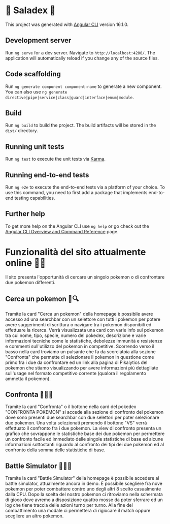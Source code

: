 # 🐉 Saladex 🐉

This project was generated with [Angular CLI](https://github.com/angular/angular-cli) version 16.1.0.

## Development server

Run `ng serve` for a dev server. Navigate to `http://localhost:4200/`. The application will automatically reload if you change any of the source files.

## Code scaffolding

Run `ng generate component component-name` to generate a new component. You can also use `ng generate directive|pipe|service|class|guard|interface|enum|module`.

## Build

Run `ng build` to build the project. The build artifacts will be stored in the `dist/` directory.

## Running unit tests

Run `ng test` to execute the unit tests via [Karma](https://karma-runner.github.io).

## Running end-to-end tests

Run `ng e2e` to execute the end-to-end tests via a platform of your choice. To use this command, you need to first add a package that implements end-to-end testing capabilities.

## Further help

To get more help on the Angular CLI use `ng help` or go check out the [Angular CLI Overview and Command Reference](https://angular.io/cli) page.

# Funzionalità del sito attualmente online 🐱‍💻

Il sito presenta l'opportunità di cercare un singolo pokemon o di confrontare due pokemon differenti.

## Cerca un pokemon 🦄🔍

Tramite la card "Cerca un pokemon" della homepage è possibile avere accesso ad una searchbar con un selettore con tutti i pokemon per potere avere suggerimenti di scrittura o navigare tra i pokemon disponibili ed effettuare la ricerca. Verrà visualizzata una card con varie info sul pokemon tra cui nome, tipo, specie, numero del pokedex, descrizione e varie informazioni tecniche come le statistiche, debolezze immunità e resistenze e commenti sull'utilizzo del pokemon in competitive. Scorrendo verso il basso nella card troviamo un pulsante che fa da scorciatoia alla sezione "Confronta" che permette di selezionare il pokemon in questione come primo fra i due da confrontare ed un link alla pagina di Pikalytics del pokemon che stiamo visualizzando per avere informazioni più dettagliate sull'usage nel formato competitivo corrente (qualora il regolamento ammetta il pokemon).

## Confronta 🐺👊🐗

Tramite la card "Confronta" o il bottone nella card del pokedex "CONFRONTA POKEMON" si accede alla sezione di confronto del pokemon dove sono presenti due searchbar con due selettori per poter selezionare due pokemon. Una volta selezionati premendo il bottone "VS" verrà effettuato il confronto fra i due pokemon. La view di confronto presenta un grafico che sovrappone le statistiche base dei due pokemon per permettere un confronto facile ed immediato delle singole statistiche di base ed alcune informazioni sottostanti riguardo al confronto dei tipi dei due pokemon ed al confronto della somma delle statistiche di base.

## Battle Simulator 🦇💥🦖

Tramite la card "Battle Simulator" della homepage è possibile accedere al battle simulator, attualmente ancora in demo. È possibile scegliere fra nove pokemon per poter combattere contro uno degli altri 8 scelto casualmente dalla CPU. Dopo la scelta del nostro pokemon ci ritroviamo nella schermata di gioco dove avremo a disposizione quattro mosse da poter sferrare ed un log che tiene traccia delle azioni turno per turno. Alla fine del combattimento una modale ci permetterà di rigiocare il match oppure scegliere un altro pokemon.
